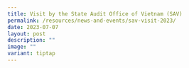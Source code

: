 ```yaml
---
title: Visit by the State Audit Office of Vietnam (SAV)
permalink: /resources/news-and-events/sav-visit-2023/
date: 2023-07-07
layout: post
description: ""
image: ""
variant: tiptap
---
```

